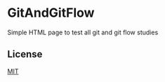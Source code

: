 # GitAndGitFlow

Simple HTML page to test all git and git flow studies<br>


## License
[MIT](https://choosealicense.com/licenses/mit/)
